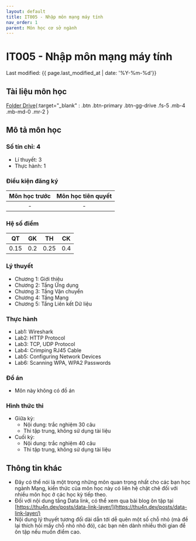 ```yaml
---
layout: default
title: IT005 - Nhập môn mạng máy tính
nav_order: 1
parent: Môn học cơ sở ngành
---
```


# IT005 - Nhập môn mạng máy tính

Last modified: {{ page.last_modified_at | date: '%Y-%m-%d'}}


## Tài liệu môn học

[Folder Drive](https://drive.google.com/drive/folders/15npxooeDWdVEpDeeGuqFoz957aFsEZ7V?usp=drive_link){:target="_blank" : .btn .btn-primary .btn-gg-drive .fs-5 .mb-4 .mb-md-0 .mr-2 }

## Mô tả môn học

### Số tín chỉ: 4
- Lí thuyết: 3
- Thực hành: 1

### Điều kiện đăng ký

| Môn học trước| Môn học tiên quyết  |
|------|-----|
| <center> - </center>| <center>-</center>|

### Hệ số điểm

| QT   | GK  | TH  | CK  |
|------|-----|-----|-----|
| <center>0.15</center>| <center>0.2</center>| <center>0.25</center> | <center>0.4</center> |

### Lý thuyết

- Chương 1: Giới thiệu
- Chương 2: Tầng Ứng dụng
- Chương 3: Tầng Vận chuyển
- Chương 4: Tầng Mạng
- Chương 5: Tầng Liên kết Dữ liệu

### Thực hành

- Lab1: Wireshark
- Lab2: HTTP Protocol
- Lab3: TCP, UDP Protocol
- Lab4: Crimping RJ45 Cable
- Lab5: Configuring Network Devices
- Lab6: Scanning WPA, WPA2 Passwords

### Đồ án

- Môn này không có đồ án

### Hình thức thi

- Giữa kỳ: 
    - Nội dung: trắc nghiệm 30 câu
    - Thi tập trung, không sử dụng tài liệu
- Cuối kỳ:
    - Nội dung: trắc nghiệm 40 câu
    - Thi tập trung, không sử dụng tài liệu
    
## Thông tin khác

- Đây có thể nói là một trong những môn quan trọng nhất cho các bạn học ngành Mạng, kiến thức của môn học này có liên hệ chặt chẽ đối với nhiều môn học ở các học kỳ tiếp theo.
- Đối với nội dung tầng Data link, có thể xem qua bài blog ôn tập tại [https://thu4n.dev/posts/data-link-layer/](https://thu4n.dev/posts/data-link-layer/)
- Nội dung lý thuyết tương đối dài dẫn tới dễ quên một số chỗ nhỏ (mà đề lại thích hỏi mấy chỗ nhỏ nhỏ đó), các bạn nên dành nhiều thời gian để ôn tập nếu muốn điểm cao.
